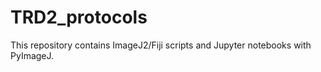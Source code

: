 # TRD2_protocols

This repository contains ImageJ2/Fiji scripts and Jupyter notebooks with PyImageJ.